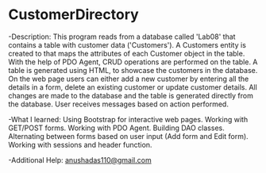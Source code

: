 # CustomerDirectory
-Description:
This program reads from a database called 'Lab08' that contains a table with customer data ('Customers'). A Customers entity is created to that maps the attributes of each Customer object in the table. With the help of PDO Agent, CRUD operations are performed on the table. A table is generated using HTML, to showcase the customers in the database. On the web page users can either add a new customer by entering all the details in a form, delete an existing customer or update customer details. All changes are made to the database and the table is generated directly from the database. User receives messages based on action performed.

-What I learned:
Using Bootstrap for interactive web pages.
Working with GET/POST forms.
Working with PDO Agent.
Building DAO classes.
Alternating between forms based on user input (Add form and Edit form).
Working with sessions and header function.

-Additional Help:
anushadas110@gmail.com
